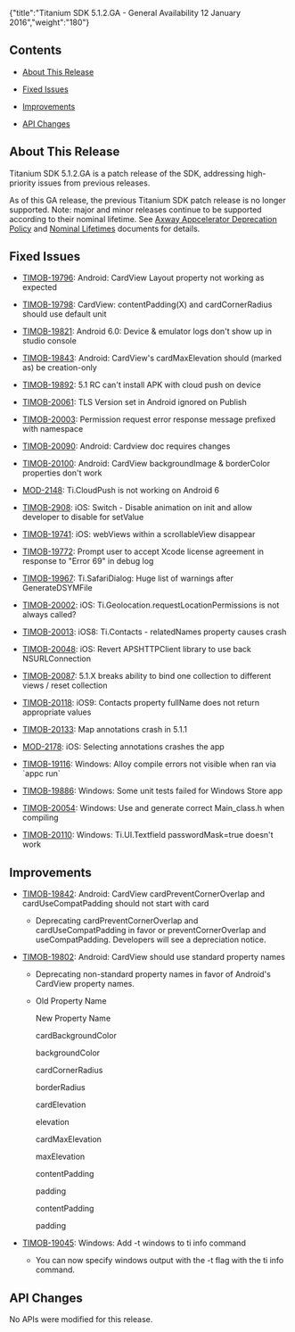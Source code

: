 {"title":"Titanium SDK 5.1.2.GA - General Availability 12 January 2016","weight":"180"} 

## Contents

*   [About This Release](#AboutThisRelease)
    
*   [Fixed Issues](#FixedIssues)
    
*   [Improvements](#Improvements)
    
*   [API Changes](#APIChanges)
    

## About This Release

Titanium SDK 5.1.2.GA is a patch release of the SDK, addressing high-priority issues from previous releases.

As of this GA release, the previous Titanium SDK patch release is no longer supported. Note: major and minor releases continue to be supported according to their nominal lifetime. See [Axway Appcelerator Deprecation Policy](/docs/appc/AMPLIFY_Appcelerator_Services_Overview/Axway_Appcelerator_Deprecation_Policy/) and [Nominal Lifetimes](/docs/appc/AMPLIFY_Appcelerator_Services_Overview/Axway_Appcelerator_Product_Lifecycle/#NominalLifetimes) documents for details.

## Fixed Issues

*   [TIMOB-19796](https://jira.appcelerator.org/browse/TIMOB-19796): Android: CardView Layout property not working as expected
    
*   [TIMOB-19798](https://jira.appcelerator.org/browse/TIMOB-19798): CardView: contentPadding(X) and cardCornerRadius should use default unit
    
*   [TIMOB-19821](https://jira.appcelerator.org/browse/TIMOB-19821): Android 6.0: Device & emulator logs don't show up in studio console
    
*   [TIMOB-19843](https://jira.appcelerator.org/browse/TIMOB-19843): Android: CardView's cardMaxElevation should (marked as) be creation-only
    
*   [TIMOB-19892](https://jira.appcelerator.org/browse/TIMOB-19892): 5.1 RC can't install APK with cloud push on device
    
*   [TIMOB-20061](https://jira.appcelerator.org/browse/TIMOB-20061): TLS Version set in Android ignored on Publish
    
*   [TIMOB-20003](https://jira.appcelerator.org/browse/TIMOB-20003): Permission request error response message prefixed with namespace
    
*   [TIMOB-20090](https://jira.appcelerator.org/browse/TIMOB-20090): Android: Cardview doc requires changes
    
*   [TIMOB-20100](https://jira.appcelerator.org/browse/TIMOB-20100): Android: CardView backgroundImage & borderColor properties don't work
    
*   [MOD-2148](https://jira.appcelerator.org/browse/MOD-2148): Ti.CloudPush is not working on Android 6
    
*   [TIMOB-2908](https://jira.appcelerator.org/browse/TIMOB-2908): iOS: Switch - Disable animation on init and allow developer to disable for setValue
    
*   [TIMOB-19741](https://jira.appcelerator.org/browse/TIMOB-19741): iOS: webViews within a scrollableView disappear
    
*   [TIMOB-19772](https://jira.appcelerator.org/browse/TIMOB-19772): Prompt user to accept Xcode license agreement in response to "Error 69" in debug log
    
*   [TIMOB-19967](https://jira.appcelerator.org/browse/TIMOB-19967): Ti.SafariDialog: Huge list of warnings after GenerateDSYMFile
    
*   [TIMOB-20002](https://jira.appcelerator.org/browse/TIMOB-20002): iOS: Ti.Geolocation.requestLocationPermissions is not always called?
    
*   [TIMOB-20013](https://jira.appcelerator.org/browse/TIMOB-20013): iOS8: Ti.Contacts - relatedNames property causes crash
    
*   [TIMOB-20048](https://jira.appcelerator.org/browse/TIMOB-20048): iOS: Revert APSHTTPClient library to use back NSURLConnection
    
*   [TIMOB-20087](https://jira.appcelerator.org/browse/TIMOB-20087): 5.1.X breaks ability to bind one collection to different views / reset collection
    
*   [TIMOB-20118](https://jira.appcelerator.org/browse/TIMOB-20118): iOS9: Contacts property fullName does not return appropriate values
    
*   [TIMOB-20133](https://jira.appcelerator.org/browse/TIMOB-20133): Map annotations crash in 5.1.1
    
*   [MOD-2178](https://jira.appcelerator.org/browse/MOD-2178): iOS: Selecting annotations crashes the app
    
*   [TIMOB-19116](https://jira.appcelerator.org/browse/TIMOB-19116): Windows: Alloy compile errors not visible when ran via \`appc run\`
    
*   [TIMOB-19886](https://jira.appcelerator.org/browse/TIMOB-19886): Windows: Some unit tests failed for Windows Store app
    
*   [TIMOB-20054](https://jira.appcelerator.org/browse/TIMOB-20054): Windows: Use and generate correct Main\_class.h when compiling
    
*   [TIMOB-20110](https://jira.appcelerator.org/browse/TIMOB-20110): Windows: Ti.UI.Textfield passwordMask=true doesn't work
    

## Improvements

*   [TIMOB-19842](https://jira.appcelerator.org/browse/TIMOB-19842): Android: CardView cardPreventCornerOverlap and cardUseCompatPadding should not start with card
    
    *   Deprecating cardPreventCornerOverlap and cardUseCompatPadding in favor or preventCornerOverlap and useCompatPadding. Developers will see a depreciation notice.
        
*   [TIMOB-19802](https://jira.appcelerator.org/browse/TIMOB-19802): Android: CardView should use standard property names
    
    *   Deprecating non-standard property names in favor of Android's CardView property names.
        
    *   Old Property Name
        
        New Property Name
        
        cardBackgroundColor
        
        backgroundColor
        
        cardCornerRadius
        
        borderRadius
        
        cardElevation
        
        elevation
        
        cardMaxElevation
        
        maxElevation
        
        contentPadding
        
        padding
        
        contentPadding<side>
        
        padding<side>
        
*   [TIMOB-19045](https://jira.appcelerator.org/browse/TIMOB-19045): Windows: Add -t windows to ti info command
    
    *   You can now specify windows output with the \-t flag with the ti info command.
        

## API Changes

No APIs were modified for this release.